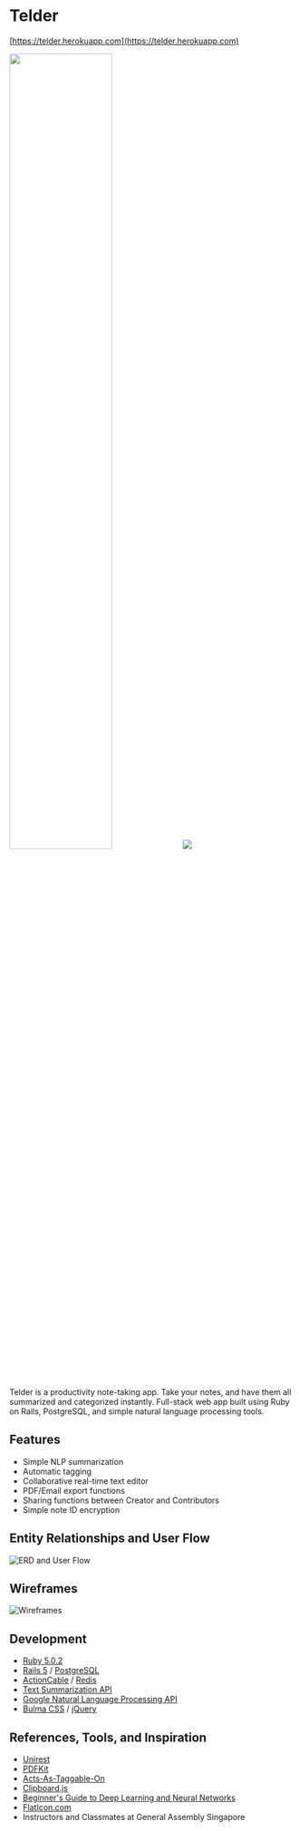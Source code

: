 # Telder

[https://telder.herokuapp.com](https://telder.herokuapp.com)

<img src="http://i.imgur.com/CiHuxJE.png?1" width="60%">

<img src="https://media.giphy.com/media/xUA7b6FSPVFuNiIyEE/giphy.gif">

Telder is a productivity note-taking app. Take your notes, and have them all summarized and categorized instantly. Full-stack web app built using Ruby on Rails, PostgreSQL, and simple natural language processing tools.

## Features
* Simple NLP summarization
* Automatic tagging
* Collaborative real-time text editor
* PDF/Email export functions
* Sharing functions between Creator and Contributors
* Simple note ID encryption

## Entity Relationships and User Flow

![ERD and User Flow](http://i.imgur.com/gRwbqKF.png)

## Wireframes

![Wireframes](http://i.imgur.com/0YYnKJV.png)

## Development
* [Ruby 5.0.2](https://www.ruby-lang.org/en/)
* [Rails 5](http://rubyonrails.org/) / [PostgreSQL](https://www.postgresql.org/)
* [ActionCable](http://edgeguides.rubyonrails.org/action_cable_overview.html) / [Redis](https://redis.io/)
* [Text Summarization API](http://textsummarization.net/text-summarization-api-document)
* [Google Natural Language Processing API](https://cloud.google.com/natural-language/)
* [Bulma CSS](http://bulma.io/) / [jQuery](https://jquery.com/)

## References, Tools, and Inspiration
* [Unirest](https://github.com/Mashape/unirest-ruby)
* [PDFKit](https://github.com/pdfkit/pdfkit)
* [Acts-As-Taggable-On](https://github.com/mbleigh/acts-as-taggable-on)
* [Clipboard.js](https://clipboardjs.com/)
* [Beginner's Guide to Deep Learning and Neural Networks](https://www.youtube.com/playlist?list=PLjJh1vlSEYgvZ3ze_4pxKHNh1g5PId36-)
* [FlatIcon.com](http://www.flaticon.com)
* Instructors and Classmates at General Assembly Singapore
